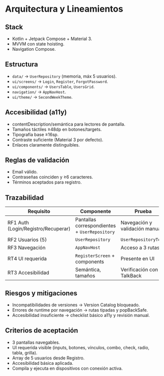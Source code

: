 # Arquitectura y Lineamientos

## Stack
- Kotlin + Jetpack Compose + Material 3.
- MVVM con state hoisting.
- Navigation Compose.

## Estructura
- `data/` → `UserRepository` (memoria, máx 5 usuarios).
- `ui/screens/` → `Login`, `Register`, `ForgotPassword`.
- `ui/components/` → `UsersTable`, `UsersGrid`.
- `navigation/` → `AppNavHost`.
- `ui/theme/` → `SecondWeekTheme`.

## Accesibilidad (a11y)
- contentDescription/semántica para lectores de pantalla.
- Tamaños táctiles ≥48dp en botones/targets.
- Tipografía base ≥16sp.
- Contraste suficiente (Material 3 por defecto).
- Enlaces claramente distinguibles.

## Reglas de validación
- Email válido.
- Contraseñas coinciden y ≥6 caracteres.
- Términos aceptados para registro.

## Trazabilidad
| Requisito | Componente | Prueba |
|---|---|---|
| RF1 Auth (Login/Registro/Recuperar) | Pantallas correspondientes + `UserRepository` | Navegación y validación manual |
| RF2 Usuarios (5) | `UserRepository` | `UserRepositoryTest` |
| RF3 Navegación | `AppNavHost` | Acceso a 3 rutas |
| RT4 UI requerida | `RegisterScreen` + components | Presente en UI |
| RT3 Accesibilidad | Semántica, tamaños | Verificación con TalkBack |

## Riesgos y mitigaciones
- Incompatibilidades de versiones → Version Catalog bloqueado.
- Errores de runtime por navegación → rutas tipadas y popBackSafe.
- Accesibilidad insuficiente → checklist básico a11y y revisión manual.

## Criterios de aceptación
- 3 pantallas navegables.
- UI requerida visible (inputs, botones, vínculos, combo, check, radio, tabla, grilla).
- Array de 5 usuarios desde Registro.
- Accesibilidad básica aplicada.
- Compila y ejecuta en dispositivos con conexión activa.
